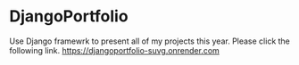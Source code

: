 # DjangoPortfolio
Use Django framewrk to present all of my projects this year. Please click the following link.
https://djangoportfolio-suvg.onrender.com
